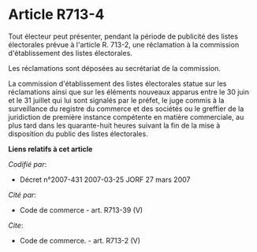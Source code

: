 # Article R713-4

Tout électeur peut présenter, pendant la période de publicité des listes électorales prévue à l'article R. 713-2, une
réclamation à la commission d'établissement des listes électorales.

Les réclamations sont déposées au secrétariat de la commission.

La commission d'établissement des listes électorales statue sur les réclamations ainsi que sur les éléments nouveaux apparus
entre le 30 juin et le 31 juillet qui lui sont signalés par le préfet, le juge commis à la surveillance du registre du
commerce et des sociétés ou le greffier de la juridiction de première instance compétente en matière commerciale, au plus
tard dans les quarante-huit heures suivant la fin de la mise à disposition du public des listes électorales.

**Liens relatifs à cet article**

_Codifié par_:

  - Décret n°2007-431 2007-03-25 JORF 27 mars 2007

_Cité par_:

  - Code de commerce - art. R713-39 (V)

_Cite_:

  - Code de commerce. - art. R713-2 (V)
